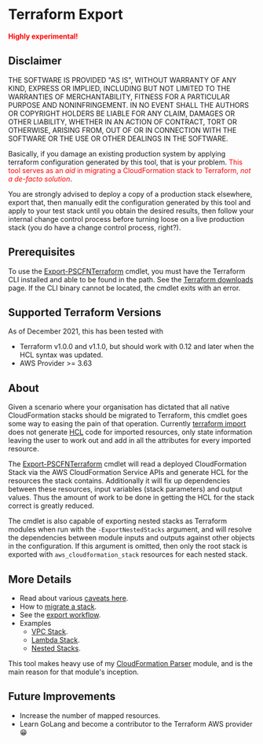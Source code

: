 # Terraform Export

<span style="color: red">**Highly experimental!**</span>

## Disclaimer

THE SOFTWARE IS PROVIDED "AS IS", WITHOUT WARRANTY OF ANY KIND, EXPRESS OR IMPLIED, INCLUDING BUT NOT LIMITED TO THE WARRANTIES OF MERCHANTABILITY, FITNESS FOR A PARTICULAR PURPOSE AND NONINFRINGEMENT. IN NO EVENT SHALL THE AUTHORS OR COPYRIGHT HOLDERS BE LIABLE FOR ANY CLAIM, DAMAGES OR OTHER LIABILITY, WHETHER IN AN ACTION OF CONTRACT, TORT OR OTHERWISE, ARISING FROM, OUT OF OR IN CONNECTION WITH THE SOFTWARE OR THE USE OR OTHER DEALINGS IN THE SOFTWARE.

Basically, if you damage an existing production system by applying terraform configuration generated by this tool, that is your problem. <span style="color: red">This tool serves as an _aid_ in migrating a CloudFormation stack to Terraform, _not a de-facto solution_</span>.

You are strongly advised to deploy a copy of a production stack elsewhere, export that, then manually edit the configuration generated by this tool and apply to your test stack until you obtain the desired results, then follow your internal change control process before turning loose on a live production stack (you do have a change control process, right?).

## Prerequisites

To use the [Export-PSCFNTerraform](xref:Export-PSCFNTerraform) cmdlet, you must have the Terraform CLI installed and able to be found in the path. See the [Terraform downloads](https://www.terraform.io/downloads.html) page. If the CLI binary cannot be located, the cmdlet exits with an error.

## Supported Terraform Versions

As of December 2021, this has been tested with
* Terraform v1.0.0 and v1.1.0, but should work with 0.12 and later when the HCL syntax was updated.
* AWS Provider >= 3.63

## About

Given a scenario where your organisation has dictated that all native CloudFormation stacks should be migrated to Terraform, this cmdlet goes some way to easing the pain of that operation. Currently [terraform import](https://www.terraform.io/docs/cli/import/index.html) does not generate [HCL](https://www.terraform.io/docs/language/index.html) code for imported resources, only state information leaving the user to work out and add in all the attributes for every imported resource.

The [Export-PSCFNTerraform](xref:Export-PSCFNTerraform) cmdlet will read a deployed CloudFormation Stack via the AWS CloudFormation Service APIs and generate HCL for the resources the stack contains. Additionally it will fix up dependencies between these resources, input variables (stack parameters) and output values. Thus the amount of work to be done in getting the HCL for the stack correct is greatly reduced.

The cmdlet is also capable of exporting nested stacks as Terraform modules when run with the `-ExportNestedStacks` argument, and will resolve the dependencies between module inputs and outputs against other objects in the configuration. If this argument is omitted, then only the root stack is exported with `aws_cloudformation_stack` resources for each nested stack.

## More Details

* Read about various [caveats here](xref:tf-caveats).
* How to [migrate a stack](xref:tf-migrating).
* See the [export workflow](xref:tf-workflow).
* Examples
    * [VPC Stack](xref:tf-example-vpc-stack).
    * [Lambda Stack](xref:tf-example-lambda-stack).
    * [Nested Stacks](xref:tf-example-nested).

This tool makes heavy use of my [CloudFormation Parser](https://fireflycons.github.io/Firefly.CloudFormationParser) module, and is the main reason for that module's inception.

## Future Improvements

* Increase the number of mapped resources.
* Learn GoLang and become a contributor to the Terraform AWS provider 😁

